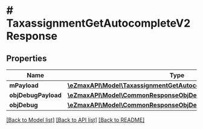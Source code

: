 # # TaxassignmentGetAutocompleteV2Response

## Properties

Name | Type | Description | Notes
------------ | ------------- | ------------- | -------------
**mPayload** | [**\eZmaxAPI\Model\TaxassignmentGetAutocompleteV2ResponseMPayload**](TaxassignmentGetAutocompleteV2ResponseMPayload.md) |  |
**objDebugPayload** | [**\eZmaxAPI\Model\CommonResponseObjDebugPayload**](CommonResponseObjDebugPayload.md) |  | [optional]
**objDebug** | [**\eZmaxAPI\Model\CommonResponseObjDebug**](CommonResponseObjDebug.md) |  | [optional]

[[Back to Model list]](../../README.md#models) [[Back to API list]](../../README.md#endpoints) [[Back to README]](../../README.md)
